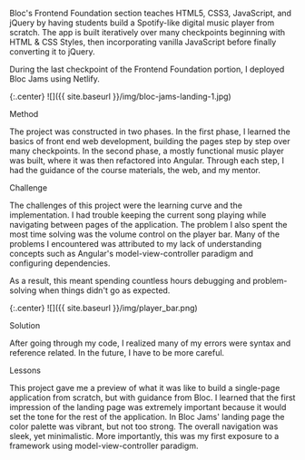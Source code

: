 Bloc's Frontend Foundation section teaches HTML5, CSS3, JavaScript, and jQuery by having students build a Spotify-like digital music player from scratch. The app is built iteratively over many checkpoints beginning with HTML & CSS Styles, then incorporating vanilla JavaScript before finally converting it to jQuery.

During the last checkpoint of the Frontend Foundation portion, I deployed Bloc Jams using Netlify.

{:.center}
![]({{ site.baseurl }}/img/bloc-jams-landing-1.jpg)

Method

The project was constructed in two phases. In the first phase, I learned the basics of front end web development, building the pages step by step over many checkpoints. In the second phase, a mostly functional music player was built, where it was then refactored into Angular. Through each step, I had the guidance of the course materials, the web, and my mentor.

Challenge

The challenges of this project were the learning curve and the implementation. I had trouble keeping the current song playing while navigating between pages of the application. The problem I also spent the most time solving was the volume control on the player bar. Many of the problems I encountered was attributed to my lack of understanding concepts such as Angular's model-view-controller paradigm and configuring dependencies.

As a result, this meant spending countless hours debugging and problem-solving when things didn't go as expected.

{:.center}
![]({{ site.baseurl }}/img/player_bar.png)

Solution

After going through my code, I realized many of my errors were syntax and reference related. In the future, I have to be more careful.

Lessons

This project gave me a preview of what it was like to build a single-page application from scratch, but with guidance from Bloc. I learned that the first impression of the landing page was extremely important because it would set the tone for the rest of the application. In Bloc Jams' landing page the color palette was vibrant, but not too strong. The overall navigation was sleek, yet minimalistic. More importantly, this was my first exposure to a framework using model-view-controller paradigm.

